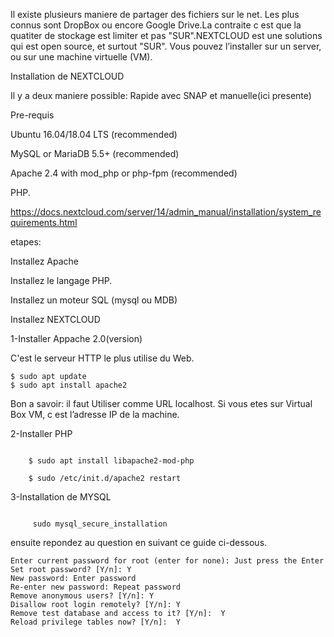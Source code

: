 

Il existe plusieurs maniere de partager des fichiers sur le net. Les plus connus sont DropBox ou encore Google Drive.La contraite c est que la quatiter de stockage est limiter et pas "SUR".NEXTCLOUD est une solutions qui est open source, et surtout "SUR". 
Vous pouvez l’installer sur un server, ou sur une machine virtuelle (VM).

Installation de NEXTCLOUD

Il y a deux maniere possible:
Rapide avec SNAP et manuelle(ici presente)

Pre-requis

Ubuntu 16.04/18.04 LTS (recommended)

MySQL or MariaDB 5.5+ (recommended)

Apache 2.4 with mod_php or php-fpm (recommended)

PHP. 

https://docs.nextcloud.com/server/14/admin_manual/installation/system_requirements.html

etapes:

 Installez Apache

 Installez le langage PHP.

 Installez un moteur SQL (mysql ou MDB)

 Installez NEXTCLOUD 



1-Installer Appache 2.0(version)

C'est le serveur HTTP le plus utilise du Web.

``` 
$ sudo apt update
$ sudo apt install apache2
```
Bon a savoir:
il faut Utiliser comme URL localhost. Si vous etes sur Virtual Box VM, c est l’adresse IP de la machine.

2-Installer PHP

``` $ sudo apt install php

    $ sudo apt install libapache2-mod-php
    
    $ sudo /etc/init.d/apache2 restart
```
3-Installation de MYSQL

```  sudo apt install mysql-server

     sudo mysql_secure_installation
```
ensuite repondez au question en suivant ce guide ci-dessous.

    Enter current password for root (enter for none): Just press the Enter
    Set root password? [Y/n]: Y
    New password: Enter password
    Re-enter new password: Repeat password
    Remove anonymous users? [Y/n]: Y
    Disallow root login remotely? [Y/n]: Y
    Remove test database and access to it? [Y/n]:  Y
    Reload privilege tables now? [Y/n]:  Y



